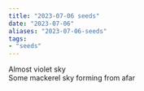 ```yaml
---
title: "2023-07-06 seeds"
date: "2023-07-06"
aliases: "2023-07-06-seeds"
tags:
- "seeds"
---
```


Almost violet sky  
Some mackerel sky forming from afar  